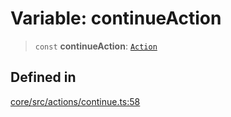 # Variable: continueAction

> `const` **continueAction**: [`Action`](../interfaces/Action.md)

## Defined in

[core/src/actions/continue.ts:58](https://github.com/ai16z/eliza/blob/c96957e5a5d17e343b499dd4d46ce403856ac5bc/core/src/actions/continue.ts#L58)
